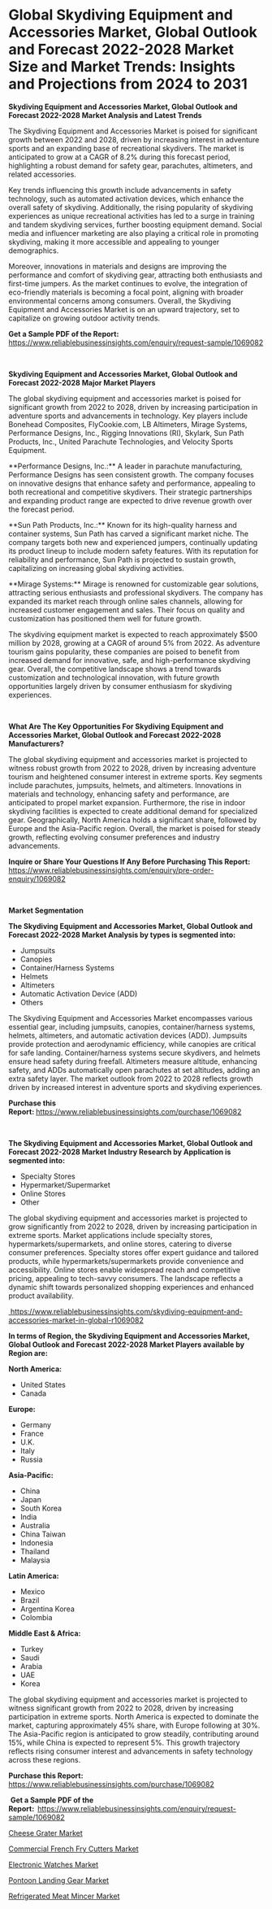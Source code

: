 <p><h1>Global Skydiving Equipment and Accessories Market, Global Outlook and Forecast 2022-2028 Market Size and Market Trends: Insights and Projections from 2024 to 2031</h1></p><p><strong>Skydiving Equipment and Accessories Market, Global Outlook and Forecast 2022-2028 Market Analysis and Latest Trends</strong></p>
<p><p>The Skydiving Equipment and Accessories Market is poised for significant growth between 2022 and 2028, driven by increasing interest in adventure sports and an expanding base of recreational skydivers. The market is anticipated to grow at a CAGR of 8.2% during this forecast period, highlighting a robust demand for safety gear, parachutes, altimeters, and related accessories. </p><p>Key trends influencing this growth include advancements in safety technology, such as automated activation devices, which enhance the overall safety of skydiving. Additionally, the rising popularity of skydiving experiences as unique recreational activities has led to a surge in training and tandem skydiving services, further boosting equipment demand. Social media and influencer marketing are also playing a critical role in promoting skydiving, making it more accessible and appealing to younger demographics.</p><p>Moreover, innovations in materials and designs are improving the performance and comfort of skydiving gear, attracting both enthusiasts and first-time jumpers. As the market continues to evolve, the integration of eco-friendly materials is becoming a focal point, aligning with broader environmental concerns among consumers. Overall, the Skydiving Equipment and Accessories Market is on an upward trajectory, set to capitalize on growing outdoor activity trends.</p></p>
<p><strong>Get a Sample PDF of the Report:&nbsp;</strong> <a href="https://www.reliablebusinessinsights.com/enquiry/request-sample/1069082?utm_campaign=1509&utm_medium=2&utm_source=Github&utm_content=ia&utm_term=18102024&utm_id=skydiving-equipment-and-accessories-market-global-outlook-and-forecast-2022-2028">https://www.reliablebusinessinsights.com/enquiry/request-sample/1069082</a></p>
<p>&nbsp;</p>
<p><strong>Skydiving Equipment and Accessories Market, Global Outlook and Forecast 2022-2028 Major Market Players</strong></p>
<p><p>The global skydiving equipment and accessories market is poised for significant growth from 2022 to 2028, driven by increasing participation in adventure sports and advancements in technology. Key players include Bonehead Composites, FlyCookie.com, LB Altimeters, Mirage Systems, Performance Designs, Inc., Rigging Innovations (RI), Skylark, Sun Path Products, Inc., United Parachute Technologies, and Velocity Sports Equipment.</p><p>**Performance Designs, Inc.:** A leader in parachute manufacturing, Performance Designs has seen consistent growth. The company focuses on innovative designs that enhance safety and performance, appealing to both recreational and competitive skydivers. Their strategic partnerships and expanding product range are expected to drive revenue growth over the forecast period.</p><p>**Sun Path Products, Inc.:** Known for its high-quality harness and container systems, Sun Path has carved a significant market niche. The company targets both new and experienced jumpers, continually updating its product lineup to include modern safety features. With its reputation for reliability and performance, Sun Path is projected to sustain growth, capitalizing on increasing global skydiving activities.</p><p>**Mirage Systems:** Mirage is renowned for customizable gear solutions, attracting serious enthusiasts and professional skydivers. The company has expanded its market reach through online sales channels, allowing for increased customer engagement and sales. Their focus on quality and customization has positioned them well for future growth.</p><p>The skydiving equipment market is expected to reach approximately $500 million by 2028, growing at a CAGR of around 5% from 2022. As adventure tourism gains popularity, these companies are poised to benefit from increased demand for innovative, safe, and high-performance skydiving gear. Overall, the competitive landscape shows a trend towards customization and technological innovation, with future growth opportunities largely driven by consumer enthusiasm for skydiving experiences.</p></p>
<p>&nbsp;</p>
<p><strong>What Are The Key Opportunities For Skydiving Equipment and Accessories Market, Global Outlook and Forecast 2022-2028 Manufacturers?</strong></p>
<p><p>The global skydiving equipment and accessories market is projected to witness robust growth from 2022 to 2028, driven by increasing adventure tourism and heightened consumer interest in extreme sports. Key segments include parachutes, jumpsuits, helmets, and altimeters. Innovations in materials and technology, enhancing safety and performance, are anticipated to propel market expansion. Furthermore, the rise in indoor skydiving facilities is expected to create additional demand for specialized gear. Geographically, North America holds a significant share, followed by Europe and the Asia-Pacific region. Overall, the market is poised for steady growth, reflecting evolving consumer preferences and industry advancements.</p></p>
<p><strong>Inquire or Share Your Questions If Any Before Purchasing This Report:</strong> <a href="https://www.reliablebusinessinsights.com/enquiry/pre-order-enquiry/1069082?utm_campaign=1509&utm_medium=2&utm_source=Github&utm_content=ia&utm_term=18102024&utm_id=skydiving-equipment-and-accessories-market-global-outlook-and-forecast-2022-2028">https://www.reliablebusinessinsights.com/enquiry/pre-order-enquiry/1069082</a></p>
<p>&nbsp;</p>
<p><strong>Market Segmentation</strong></p>
<p><strong>The Skydiving Equipment and Accessories Market, Global Outlook and Forecast 2022-2028 Market Analysis by types is segmented into:</strong></p>
<p><ul><li>Jumpsuits</li><li>Canopies</li><li>Container/Harness Systems</li><li>Helmets</li><li>Altimeters</li><li>Automatic Activation Device (ADD)</li><li>Others</li></ul></p>
<p><p>The Skydiving Equipment and Accessories Market encompasses various essential gear, including jumpsuits, canopies, container/harness systems, helmets, altimeters, and automatic activation devices (ADD). Jumpsuits provide protection and aerodynamic efficiency, while canopies are critical for safe landing. Container/harness systems secure skydivers, and helmets ensure head safety during freefall. Altimeters measure altitude, enhancing safety, and ADDs automatically open parachutes at set altitudes, adding an extra safety layer. The market outlook from 2022 to 2028 reflects growth driven by increased interest in adventure sports and skydiving experiences.</p></p>
<p><strong>Purchase this Report:&nbsp;</strong><a href="https://www.reliablebusinessinsights.com/purchase/1069082?utm_campaign=1509&utm_medium=2&utm_source=Github&utm_content=ia&utm_term=18102024&utm_id=skydiving-equipment-and-accessories-market-global-outlook-and-forecast-2022-2028">https://www.reliablebusinessinsights.com/purchase/1069082</a></p>
<p>&nbsp;</p>
<p><strong>The Skydiving Equipment and Accessories Market, Global Outlook and Forecast 2022-2028 Market Industry Research by Application is segmented into:</strong></p>
<p><ul><li>Specialty Stores</li><li>Hypermarket/Supermarket</li><li>Online Stores</li><li>Other</li></ul></p>
<p><p>The global skydiving equipment and accessories market is projected to grow significantly from 2022 to 2028, driven by increasing participation in extreme sports. Market applications include specialty stores, hypermarkets/supermarkets, and online stores, catering to diverse consumer preferences. Specialty stores offer expert guidance and tailored products, while hypermarkets/supermarkets provide convenience and accessibility. Online stores enable widespread reach and competitive pricing, appealing to tech-savvy consumers. The landscape reflects a dynamic shift towards personalized shopping experiences and enhanced product availability.</p></p>
<p><a href="https://www.reliablebusinessinsights.com/skydiving-equipment-and-accessories-market-in-global-r1069082?utm_campaign=1509&utm_medium=2&utm_source=Github&utm_content=ia&utm_term=18102024&utm_id=skydiving-equipment-and-accessories-market-global-outlook-and-forecast-2022-2028">&nbsp;https://www.reliablebusinessinsights.com/skydiving-equipment-and-accessories-market-in-global-r1069082</a></p>
<p><strong>In terms of Region, the Skydiving Equipment and Accessories Market, Global Outlook and Forecast 2022-2028 Market Players available by Region are:</strong></p>
<p>
    <p> <strong> North America: </strong>
        <ul>
            <li>United States</li>
            <li>Canada</li>
        </ul>
        </p> 
    <p> <strong> Europe: </strong>
        <ul>
            <li>Germany</li>
            <li>France</li>
            <li>U.K.</li>
            <li>Italy</li>
            <li>Russia</li>
        </ul>
        </p> 
    <p> <strong> Asia-Pacific: </strong>
        <ul>
            <li>China</li>
            <li>Japan</li>
            <li>South Korea</li>
            <li>India</li>
            <li>Australia</li>
            <li>China Taiwan</li>
            <li>Indonesia</li>
            <li>Thailand</li>
            <li>Malaysia</li>
        </ul>
        </p> 
    <p> <strong> Latin America: </strong>
        <ul>
            <li>Mexico</li>
            <li>Brazil</li>
            <li>Argentina Korea</li>
            <li>Colombia</li>
        </ul>
        </p> 
    <p> <strong> Middle East & Africa: </strong>
        <ul>
            <li>Turkey</li>
            <li>Saudi</li>
            <li>Arabia</li>
            <li>UAE</li>
            <li>Korea</li>
        </ul>
    </p>
    </p>
<p><p>The global skydiving equipment and accessories market is projected to witness significant growth from 2022 to 2028, driven by increasing participation in extreme sports. North America is expected to dominate the market, capturing approximately 45% share, with Europe following at 30%. The Asia-Pacific region is anticipated to grow steadily, contributing around 15%, while China is expected to represent 5%. This growth trajectory reflects rising consumer interest and advancements in safety technology across these regions.</p></p>
<p><strong>Purchase this Report: </strong><a href="https://www.reliablebusinessinsights.com/purchase/1069082?utm_campaign=1509&utm_medium=2&utm_source=Github&utm_content=ia&utm_term=18102024&utm_id=skydiving-equipment-and-accessories-market-global-outlook-and-forecast-2022-2028">https://www.reliablebusinessinsights.com/purchase/1069082</a></p>
<p>&nbsp;<strong>Get a Sample PDF of the Report:&nbsp;&nbsp;</strong><a href="https://www.reliablebusinessinsights.com/enquiry/request-sample/1069082?utm_campaign=1509&utm_medium=2&utm_source=Github&utm_content=ia&utm_term=18102024&utm_id=skydiving-equipment-and-accessories-market-global-outlook-and-forecast-2022-2028">https://www.reliablebusinessinsights.com/enquiry/request-sample/1069082</a></p>
<p><strong></strong></p>
<p><p><a href="https://www.linkedin.com/pulse/pulse-cheese-grater-rhythms-change-market-resonance-2024-2031-si6of?utm_campaign=1509&utm_medium=2&utm_source=Github&utm_content=ia&utm_term=18102024&utm_id=skydiving-equipment-and-accessories-market-global-outlook-and-forecast-2022-2028">Cheese Grater Market</a></p><p><a href="https://www.linkedin.com/pulse/commercial-french-fry-cutters-market-global-regional-analysis-gar1e?utm_campaign=1509&utm_medium=2&utm_source=Github&utm_content=ia&utm_term=18102024&utm_id=skydiving-equipment-and-accessories-market-global-outlook-and-forecast-2022-2028">Commercial French Fry Cutters Market</a></p><p><a href="https://www.linkedin.com/pulse/exploring-electronic-watches-market-dynamics-revenue-analysis-0oane?utm_campaign=1509&utm_medium=2&utm_source=Github&utm_content=ia&utm_term=18102024&utm_id=skydiving-equipment-and-accessories-market-global-outlook-and-forecast-2022-2028">Electronic Watches Market</a></p><p><a href="https://www.linkedin.com/pulse/pontoon-landing-gear-market-evolution-key-trends-regional-dynamics-epocf?utm_campaign=1509&utm_medium=2&utm_source=Github&utm_content=ia&utm_term=18102024&utm_id=skydiving-equipment-and-accessories-market-global-outlook-and-forecast-2022-2028">Pontoon Landing Gear Market</a></p><p><a href="https://www.linkedin.com/pulse/refrigerated-meat-mincer-market-opportunities-emerging-global-fynpf?utm_campaign=1509&utm_medium=2&utm_source=Github&utm_content=ia&utm_term=18102024&utm_id=skydiving-equipment-and-accessories-market-global-outlook-and-forecast-2022-2028">Refrigerated Meat Mincer Market</a></p></p>